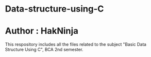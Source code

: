# Data-structure-using-C
# Author : HakNinja
This respository includes all the files related to the subject "Basic Data Structure Using C", BCA 2nd semester.
